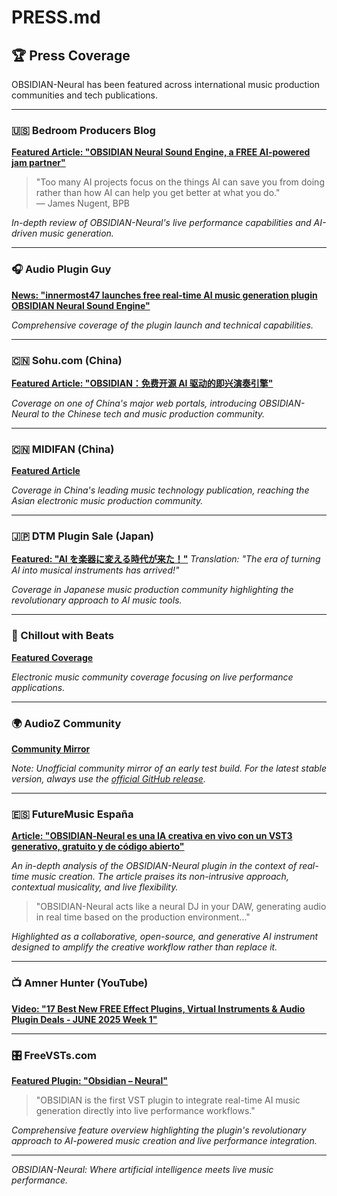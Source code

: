 # PRESS.md

## 🏆 Press Coverage

OBSIDIAN-Neural has been featured across international music production communities and tech publications.

---

### 🇺🇸 Bedroom Producers Blog

**[Featured Article: "OBSIDIAN Neural Sound Engine, a FREE AI-powered jam partner"](https://bedroomproducersblog.com/2025/06/06/obsidian-neural-sound-engine/)**

> "Too many AI projects focus on the things AI can save you from doing rather than how AI can help you get better at what you do."  
> — James Nugent, BPB

_In-depth review of OBSIDIAN-Neural's live performance capabilities and AI-driven music generation._

---

### 🎧 Audio Plugin Guy

**[News: "innermost47 launches free real-time AI music generation plugin OBSIDIAN Neural Sound Engine"](https://www.audiopluginguy.com/news-innermost47-launches-free-real-time-ai-music-generation-plugin-obsidian-neural-sound-engine/)**

_Comprehensive coverage of the plugin launch and technical capabilities._

---

### 🇨🇳 Sohu.com (China)

**[Featured Article: "OBSIDIAN：免费开源 AI 驱动的即兴演奏引擎"](https://www.sohu.com/a/903075640_455142)**

_Coverage on one of China's major web portals, introducing OBSIDIAN-Neural to the Chinese tech and music production community._

---

### 🇨🇳 MIDIFAN (China)

**[Featured Article](https://www.midifan.com/modulenews-detailview-55186.htm)**

_Coverage in China's leading music technology publication, reaching the Asian electronic music production community._

---

### 🇯🇵 DTM Plugin Sale (Japan)

**[Featured: "AI を楽器に変える時代が来た！"](https://projectofnapskint.com/obsidian-2/)**
_Translation: "The era of turning AI into musical instruments has arrived!"_

_Coverage in Japanese music production community highlighting the revolutionary approach to AI music tools._

---

### 🎵 Chillout with Beats

**[Featured Coverage](https://chilloutwithbeats.com/25-0610/)**

_Electronic music community coverage focusing on live performance applications._

---

### 🌍 AudioZ Community

**[Community Mirror](https://audioz.download/software/win/278483-download_innermost47-obsidian-v047-real-time-ai-music-generator-for-live-performance-vst3-standalone-win-mac-free.html)**

_Note: Unofficial community mirror of an early test build. For the latest stable version, always use the [official GitHub release](https://github.com/innermost47/ai-dj/releases)._

---

### 🇪🇸 FutureMusic España

**[Article: "OBSIDIAN‑Neural es una IA creativa en vivo con un VST3 generativo, gratuito y de código abierto"](https://www.futuremusic-es.com/obsidian-neural-vst3-ia-generativa/)**

_An in-depth analysis of the OBSIDIAN-Neural plugin in the context of real-time music creation. The article praises its non-intrusive approach, contextual musicality, and live flexibility._

> "OBSIDIAN-Neural acts like a neural DJ in your DAW, generating audio in real time based on the production environment..."

_Highlighted as a collaborative, open-source, and generative AI instrument designed to amplify the creative workflow rather than replace it._

---

### 📺 Amner Hunter (YouTube)

**[Video: "17 Best New FREE Effect Plugins, Virtual Instruments & Audio Plugin Deals - JUNE 2025 Week 1"](https://www.youtube.com/watch?v=40pkX_MkXjE)**

---

### 🎛️ FreeVSTs.com

**[Featured Plugin: "Obsidian – Neural"](https://freevsts.com/obsidian-neural/)**

> "OBSIDIAN is the first VST plugin to integrate real-time AI music generation directly into live performance workflows."

_Comprehensive feature overview highlighting the plugin's revolutionary approach to AI-powered music creation and live performance integration._

---

_OBSIDIAN-Neural: Where artificial intelligence meets live music performance._
